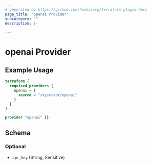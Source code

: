 ```yaml
---
# generated by https://github.com/hashicorp/terraform-plugin-docs
page_title: "openai Provider"
subcategory: ""
description: |-
  
---
```


# openai Provider



## Example Usage

```terraform
terraform {
  required_providers {
    openai = {
      source = "skyscrapr/openai"
    }
  }
}

provider "openai" {}
```

<!-- schema generated by tfplugindocs -->
## Schema

### Optional

- `api_key` (String, Sensitive)
